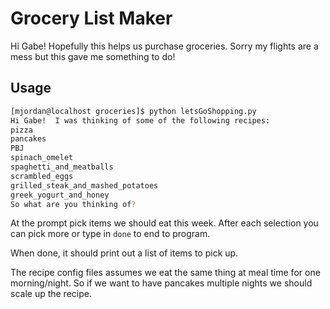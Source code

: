 # Grocery List Maker

Hi Gabe!  Hopefully this helps us purchase groceries.  Sorry my
flights are a mess but this gave me something to do!

## Usage

```sh
[mjordan@localhost groceries]$ python letsGoShopping.py 
Hi Gabe!  I was thinking of some of the following recipes:
pizza
pancakes
PBJ
spinach_omelet
spaghetti_and_meatballs
scrambled_eggs
grilled_steak_and_mashed_potatoes
greek_yogurt_and_honey
So what are you thinking of? 

```

At the prompt pick items we should eat this week.  After each
selection you can pick more or type in ```done``` to end to program.  

When done, it should print out a list of items to pick up.

The recipe config files assumes we eat the same thing at meal time for
one morning/night.  So if we want to have pancakes multiple nights we
should scale up the recipe.
